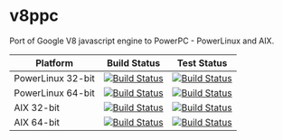 v8ppc
=====

Port of Google V8 javascript engine to PowerPC - PowerLinux and AIX.

Platform | Build Status | Test Status
---------|--------------|-------------
PowerLinux 32-bit | [![Build Status](http://v8ppc.osuosl.org:8080/buildStatus/icon?job=Build-PowerPC-V8)](http://v8ppc.osuosl.org:8080/view/V8/job/Build-PowerPC-V8/) | [![Build Status](http://v8ppc.osuosl.org:8080/buildStatus/icon?job=Test-PowerPC-V8)](http://v8ppc.osuosl.org:8080/view/V8/job/Test-PowerPC-V8/)
PowerLinux 64-bit | [![Build Status](http://v8ppc.osuosl.org:8080/buildStatus/icon?job=Build-PowerPC64-V8)](http://v8ppc.osuosl.org:8080/view/V8/job/Build-PowerPC64-V8/) | [![Build Status](http://v8ppc.osuosl.org:8080/buildStatus/icon?job=Test-PowerPC64-V8)](http://v8ppc.osuosl.org:8080/view/V8/job/Test-PowerPC64-V8/)
AIX 32-bit | [![Build Status](http://v8ppc.osuosl.org:8080/buildStatus/icon?job=Build-AIX-V8)](http://v8ppc.osuosl.org:8080/view/V8/job/Build-AIX-V8/) | [![Build Status](http://v8ppc.osuosl.org:8080/buildStatus/icon?job=Test-AIX-V8)](http://v8ppc.osuosl.org:8080/view/V8/job/Test-AIX-V8/)
AIX 64-bit | [![Build Status](http://v8ppc.osuosl.org:8080/buildStatus/icon?job=Build-AIX64-V8)](http://v8ppc.osuosl.org:8080/view/V8/job/Build-AIX64-V8/) | [![Build Status](http://v8ppc.osuosl.org:8080/buildStatus/icon?job=Test-AIX64-V8)](http://v8ppc.osuosl.org:8080/view/V8/job/Test-AIX64-V8/)
